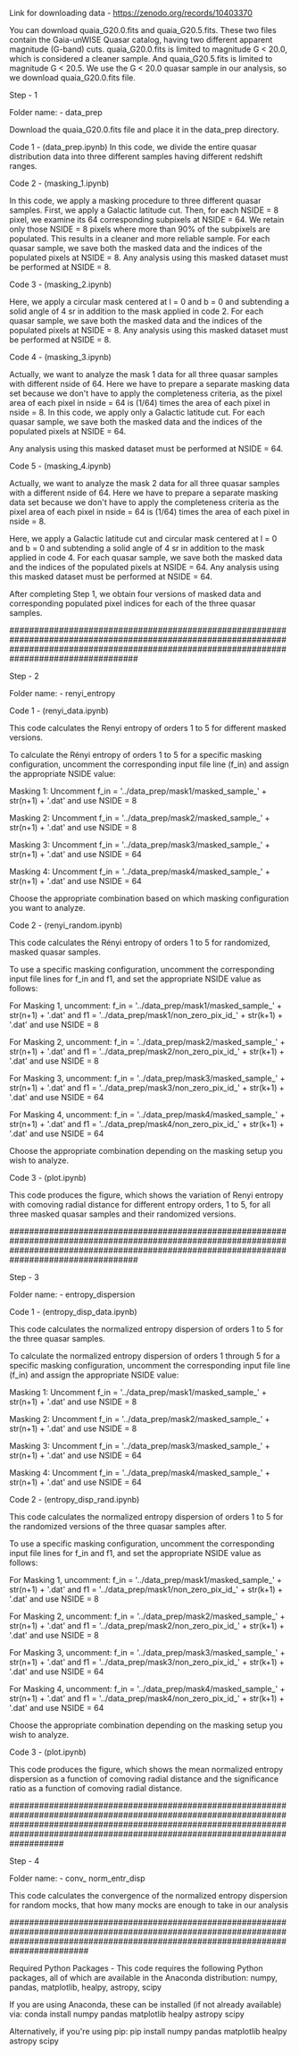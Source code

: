 Link for downloading data - https://zenodo.org/records/10403370

You can download quaia_G20.0.fits and quaia_G20.5.fits.
These two files contain the Gaia-unWISE Quasar catalog, having two different apparent magnitude (G-band) cuts. quaia_G20.0.fits is limited to magnitude G < 20.0, which is considered a cleaner sample. And quaia_G20.5.fits is limited to magnitude G < 20.5. We use the G < 20.0 quasar sample in our analysis, so we download quaia_G20.0.fits file.

Step - 1 

Folder name: - data_prep

Download the quaia_G20.0.fits file and place it in the data_prep directory.

Code 1 -  (data_prep.ipynb)
In this code, we divide the entire quasar distribution data into three different samples having different redshift ranges. 

Code 2 - (masking_1.ipynb)

In this code, we apply a masking procedure to three different quasar samples. First, we apply a Galactic latitude cut. Then, for each NSIDE = 8 pixel, we examine its 64 corresponding subpixels at NSIDE = 64. We retain only those NSIDE = 8 pixels where more than 90% of the subpixels are populated. This results in a cleaner and more reliable sample.
For each quasar sample, we save both the masked data and the indices of the populated pixels at NSIDE = 8.
Any analysis using this masked dataset must be performed at NSIDE = 8.

Code 3 - (masking_2.ipynb)

Here, we apply a circular mask centered at l = 0 and b = 0 and subtending a solid angle of 4 sr in addition to the mask applied in code 2.
For each quasar sample, we save both the masked data and the indices of the populated pixels at NSIDE = 8.
Any analysis using this masked dataset must be performed at NSIDE = 8.

Code 4 - (masking_3.ipynb)

Actually, we want to analyze the mask 1 data for all three quasar samples with different nside of 64. Here we have to prepare a separate masking data set because we don't have to apply the completeness criteria, as the pixel area of each pixel in nside = 64 is (1/64) times the area of each pixel in nside = 8.
In this code, we apply only a Galactic latitude cut. For each quasar sample, we save both the masked data and the indices of the populated pixels at NSIDE = 64.

Any analysis using this masked dataset must be performed at NSIDE = 64.

Code 5 - (masking_4.ipynb)

Actually, we want to analyze the mask 2 data for all three quasar samples with a different nside of 64. Here we have to prepare a separate masking data set because we don't have to apply the completeness criteria as the pixel area of each pixel in nside = 64 is (1/64) times the area of each pixel in nside = 8.

Here, we apply a Galactic latitude cut and circular mask centered at l = 0 and b = 0 and subtending a solid angle of 4 sr in addition to the mask applied in code 4.
For each quasar sample, we save both the masked data and the indices of the populated pixels at NSIDE = 64.
Any analysis using this masked dataset must be performed at NSIDE = 64.



After completing Step 1, we obtain four versions of masked data and corresponding populated pixel indices for each of the three quasar samples.

##################################################################################################################################################################################################


Step - 2

Folder name: - renyi_entropy

Code 1 -  (renyi_data.ipynb)

This code calculates the Renyi entropy of orders 1 to 5 for different masked versions.

To calculate the Rényi entropy of orders 1 to 5 for a specific masking configuration, uncomment the corresponding input file line (f_in) and assign the appropriate NSIDE value:

Masking 1: Uncomment f_in = '../data_prep/mask1/masked_sample_' + str(n+1) + '.dat' and use NSIDE = 8

Masking 2: Uncomment f_in = '../data_prep/mask2/masked_sample_' + str(n+1) + '.dat' and use NSIDE = 8

Masking 3: Uncomment f_in = '../data_prep/mask3/masked_sample_' + str(n+1) + '.dat' and use NSIDE = 64

Masking 4: Uncomment f_in = '../data_prep/mask4/masked_sample_' + str(n+1) + '.dat' and use NSIDE = 64

Choose the appropriate combination based on which masking configuration you want to analyze.
 

Code 2 -  (renyi_random.ipynb)

This code calculates the Rényi entropy of orders 1 to 5 for randomized, masked quasar samples.

To use a specific masking configuration, uncomment the corresponding input file lines for f_in and f1, and set the appropriate NSIDE value as follows:

For Masking 1, uncomment: f_in = '../data_prep/mask1/masked_sample_' + str(n+1) + '.dat' and f1 = '../data_prep/mask1/non_zero_pix_id_' + str(k+1) + '.dat' and use NSIDE = 8

For Masking 2, uncomment: f_in = '../data_prep/mask2/masked_sample_' + str(n+1) + '.dat' and f1 = '../data_prep/mask2/non_zero_pix_id_' + str(k+1) + '.dat' and use NSIDE = 8

For Masking 3, uncomment: f_in = '../data_prep/mask3/masked_sample_' + str(n+1) + '.dat' and f1 = '../data_prep/mask3/non_zero_pix_id_' + str(k+1) + '.dat' and use NSIDE = 64

For Masking 4, uncomment: f_in = '../data_prep/mask4/masked_sample_' + str(n+1) + '.dat' and f1 = '../data_prep/mask4/non_zero_pix_id_' + str(k+1) + '.dat' and use NSIDE = 64

Choose the appropriate combination depending on the masking setup you wish to analyze.

Code 3 - (plot.ipynb)

This code produces the figure, which shows the variation of Renyi entropy with comoving radial distance for different entropy orders, 1 to 5, for all three masked quasar samples and their randomized versions.


##################################################################################################################################################################################################



Step - 3

Folder name: - entropy_dispersion

Code 1 -  (entropy_disp_data.ipynb)

This code calculates the normalized entropy dispersion of orders 1 to 5 for the three quasar samples.

To calculate the normalized entropy dispersion of orders 1 through 5 for a specific masking configuration, uncomment the corresponding input file line (f_in) and assign the appropriate NSIDE value:

Masking 1: Uncomment f_in = '../data_prep/mask1/masked_sample_' + str(n+1) + '.dat' and use NSIDE = 8

Masking 2: Uncomment f_in = '../data_prep/mask2/masked_sample_' + str(n+1) + '.dat' and use NSIDE = 8

Masking 3: Uncomment f_in = '../data_prep/mask3/masked_sample_' + str(n+1) + '.dat' and use NSIDE = 64

Masking 4: Uncomment f_in = '../data_prep/mask4/masked_sample_' + str(n+1) + '.dat' and use NSIDE = 64


Code 2 -  (entropy_disp_rand.ipynb)

This code calculates the normalized entropy dispersion of orders 1 to 5 for the randomized versions of the three quasar samples after.

To use a specific masking configuration, uncomment the corresponding input file lines for f_in and f1, and set the appropriate NSIDE value as follows:

For Masking 1, uncomment: f_in = '../data_prep/mask1/masked_sample_' + str(n+1) + '.dat' and f1 = '../data_prep/mask1/non_zero_pix_id_' + str(k+1) + '.dat' and use NSIDE = 8

For Masking 2, uncomment: f_in = '../data_prep/mask2/masked_sample_' + str(n+1) + '.dat' and f1 = '../data_prep/mask2/non_zero_pix_id_' + str(k+1) + '.dat' and use NSIDE = 8

For Masking 3, uncomment: f_in = '../data_prep/mask3/masked_sample_' + str(n+1) + '.dat' and f1 = '../data_prep/mask3/non_zero_pix_id_' + str(k+1) + '.dat' and use NSIDE = 64

For Masking 4, uncomment: f_in = '../data_prep/mask4/masked_sample_' + str(n+1) + '.dat' and f1 = '../data_prep/mask4/non_zero_pix_id_' + str(k+1) + '.dat' and use NSIDE = 64

Choose the appropriate combination depending on the masking setup you wish to analyze.


Code 3 - (plot.ipynb)

This code produces the figure, which shows the mean normalized entropy dispersion as a function of comoving radial distance and the significance ratio as a function of comoving radial distance.

###########################################################################################################################################################################################################################################

Step - 4

Folder name: - conv_ norm_entr_disp

This code calculates the convergence of the normalized entropy dispersion for random mocks, that how many mocks are enough to take in our analysis 


########################################################################################################################################################################################

Required Python Packages - 
This code requires the following Python packages, all of which are available in the Anaconda distribution: numpy, pandas, matplotlib, healpy, astropy, scipy

If you are using Anaconda, these can be installed (if not already available) via: conda install numpy pandas matplotlib healpy astropy scipy

Alternatively, if you're using pip: pip install numpy pandas matplotlib healpy astropy scipy
